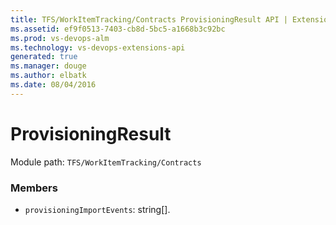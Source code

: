 ```yaml
---
title: TFS/WorkItemTracking/Contracts ProvisioningResult API | Extensions for Visual Studio Team Services
ms.assetid: ef9f0513-7403-cb8d-5bc5-a1668b3c92bc
ms.prod: vs-devops-alm
ms.technology: vs-devops-extensions-api
generated: true
ms.manager: douge
ms.author: elbatk
ms.date: 08/04/2016
---
```


# ProvisioningResult

Module path: `TFS/WorkItemTracking/Contracts`


### Members

* `provisioningImportEvents`: string[]. 

